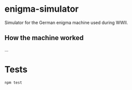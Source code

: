 # enigma-simulator
Simulator for the German enigma machine used during WWII.

## How the machine worked
...

# Tests
```
npm test
```
